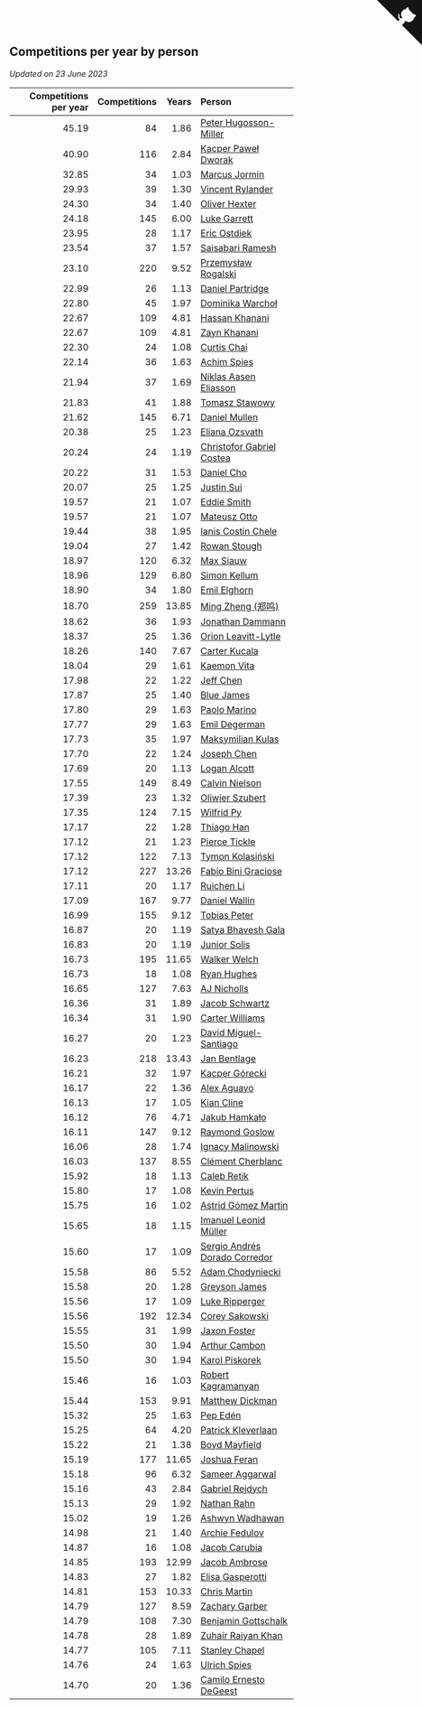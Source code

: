 ## Competitions per year by person

*Updated on 23 June 2023*

| Competitions per year | Competitions | Years | Person |
| ---: | ---: | ---: | :--- |
| 45.19 | 84 | 1.86 | [Peter Hugosson-Miller](https://www.worldcubeassociation.org/persons/2021HUGO01) |
| 40.90 | 116 | 2.84 | [Kacper Paweł Dworak](https://www.worldcubeassociation.org/persons/2020DWOR01) |
| 32.85 | 34 | 1.03 | [Marcus Jormin](https://www.worldcubeassociation.org/persons/2022JORM01) |
| 29.93 | 39 | 1.30 | [Vincent Rylander](https://www.worldcubeassociation.org/persons/2022RYLA01) |
| 24.30 | 34 | 1.40 | [Oliver Hexter](https://www.worldcubeassociation.org/persons/2022HEXT01) |
| 24.18 | 145 | 6.00 | [Luke Garrett](https://www.worldcubeassociation.org/persons/2017GARR05) |
| 23.95 | 28 | 1.17 | [Eric Ostdiek](https://www.worldcubeassociation.org/persons/2022OSTD01) |
| 23.54 | 37 | 1.57 | [Saisabari Ramesh](https://www.worldcubeassociation.org/persons/2021RAME01) |
| 23.10 | 220 | 9.52 | [Przemysław Rogalski](https://www.worldcubeassociation.org/persons/2013ROGA02) |
| 22.99 | 26 | 1.13 | [Daniel Partridge](https://www.worldcubeassociation.org/persons/2022PART02) |
| 22.80 | 45 | 1.97 | [Dominika Warchoł](https://www.worldcubeassociation.org/persons/2021WARC01) |
| 22.67 | 109 | 4.81 | [Hassan Khanani](https://www.worldcubeassociation.org/persons/2018KHAN26) |
| 22.67 | 109 | 4.81 | [Zayn Khanani](https://www.worldcubeassociation.org/persons/2018KHAN28) |
| 22.30 | 24 | 1.08 | [Curtis Chai](https://www.worldcubeassociation.org/persons/2022CHAI02) |
| 22.14 | 36 | 1.63 | [Achim Spies](https://www.worldcubeassociation.org/persons/2021SPIE01) |
| 21.94 | 37 | 1.69 | [Niklas Aasen Eliasson](https://www.worldcubeassociation.org/persons/2021ELIA01) |
| 21.83 | 41 | 1.88 | [Tomasz Stawowy](https://www.worldcubeassociation.org/persons/2021STAW01) |
| 21.62 | 145 | 6.71 | [Daniel Mullen](https://www.worldcubeassociation.org/persons/2016MULL04) |
| 20.38 | 25 | 1.23 | [Eliana Ozsvath](https://www.worldcubeassociation.org/persons/2022OZSV01) |
| 20.24 | 24 | 1.19 | [Christofor Gabriel Costea](https://www.worldcubeassociation.org/persons/2022COST03) |
| 20.22 | 31 | 1.53 | [Daniel Cho](https://www.worldcubeassociation.org/persons/2021CHOD01) |
| 20.07 | 25 | 1.25 | [Justin Sui](https://www.worldcubeassociation.org/persons/2022SUIJ01) |
| 19.57 | 21 | 1.07 | [Eddie Smith](https://www.worldcubeassociation.org/persons/2022SMIT20) |
| 19.57 | 21 | 1.07 | [Mateusz Otto](https://www.worldcubeassociation.org/persons/2022OTTO01) |
| 19.44 | 38 | 1.95 | [Ianis Costin Chele](https://www.worldcubeassociation.org/persons/2021CHEL01) |
| 19.04 | 27 | 1.42 | [Rowan Stough](https://www.worldcubeassociation.org/persons/2022STOU01) |
| 18.97 | 120 | 6.32 | [Max Siauw](https://www.worldcubeassociation.org/persons/2017SIAU02) |
| 18.96 | 129 | 6.80 | [Simon Kellum](https://www.worldcubeassociation.org/persons/2016KELL12) |
| 18.90 | 34 | 1.80 | [Emil Elghorn](https://www.worldcubeassociation.org/persons/2021ELGH01) |
| 18.70 | 259 | 13.85 | [Ming Zheng (郑鸣)](https://www.worldcubeassociation.org/persons/2009ZHEN11) |
| 18.62 | 36 | 1.93 | [Jonathan Dammann](https://www.worldcubeassociation.org/persons/2021DAMM01) |
| 18.37 | 25 | 1.36 | [Orion Leavitt-Lytle](https://www.worldcubeassociation.org/persons/2022LEAV01) |
| 18.26 | 140 | 7.67 | [Carter Kucala](https://www.worldcubeassociation.org/persons/2015KUCA01) |
| 18.04 | 29 | 1.61 | [Kaemon Vita](https://www.worldcubeassociation.org/persons/2021VITA01) |
| 17.98 | 22 | 1.22 | [Jeff Chen](https://www.worldcubeassociation.org/persons/2022CHEN19) |
| 17.87 | 25 | 1.40 | [Blue James](https://www.worldcubeassociation.org/persons/2022JAME01) |
| 17.80 | 29 | 1.63 | [Paolo Marino](https://www.worldcubeassociation.org/persons/2021MARI04) |
| 17.77 | 29 | 1.63 | [Emil Degerman](https://www.worldcubeassociation.org/persons/2021DEGE01) |
| 17.73 | 35 | 1.97 | [Maksymilian Kulas](https://www.worldcubeassociation.org/persons/2021KULA02) |
| 17.70 | 22 | 1.24 | [Joseph Chen](https://www.worldcubeassociation.org/persons/2022CHEN16) |
| 17.69 | 20 | 1.13 | [Logan Alcott](https://www.worldcubeassociation.org/persons/2022ALCO02) |
| 17.55 | 149 | 8.49 | [Calvin Nielson](https://www.worldcubeassociation.org/persons/2014NIEL03) |
| 17.39 | 23 | 1.32 | [Oliwier Szubert](https://www.worldcubeassociation.org/persons/2022SZUB01) |
| 17.35 | 124 | 7.15 | [Wilfrid Py](https://www.worldcubeassociation.org/persons/2016PYWI01) |
| 17.17 | 22 | 1.28 | [Thiago Han](https://www.worldcubeassociation.org/persons/2022HANT01) |
| 17.12 | 21 | 1.23 | [Pierce Tickle](https://www.worldcubeassociation.org/persons/2022TICK01) |
| 17.12 | 122 | 7.13 | [Tymon Kolasiński](https://www.worldcubeassociation.org/persons/2016KOLA02) |
| 17.12 | 227 | 13.26 | [Fabio Bini Graciose](https://www.worldcubeassociation.org/persons/2010GRAC02) |
| 17.11 | 20 | 1.17 | [Ruichen Li](https://www.worldcubeassociation.org/persons/2022LIRU02) |
| 17.09 | 167 | 9.77 | [Daniel Wallin](https://www.worldcubeassociation.org/persons/2013WALL03) |
| 16.99 | 155 | 9.12 | [Tobias Peter](https://www.worldcubeassociation.org/persons/2014PETE03) |
| 16.87 | 20 | 1.19 | [Satya Bhavesh Gala](https://www.worldcubeassociation.org/persons/2022GALA03) |
| 16.83 | 20 | 1.19 | [Junior Solis](https://www.worldcubeassociation.org/persons/2022SOLI03) |
| 16.73 | 195 | 11.65 | [Walker Welch](https://www.worldcubeassociation.org/persons/2011WELC01) |
| 16.73 | 18 | 1.08 | [Ryan Hughes](https://www.worldcubeassociation.org/persons/2022HUGH04) |
| 16.65 | 127 | 7.63 | [AJ Nicholls](https://www.worldcubeassociation.org/persons/2015NICH04) |
| 16.36 | 31 | 1.89 | [Jacob Schwartz](https://www.worldcubeassociation.org/persons/2021SCHW01) |
| 16.34 | 31 | 1.90 | [Carter Williams](https://www.worldcubeassociation.org/persons/2021WILL06) |
| 16.27 | 20 | 1.23 | [David Miguel-Santiago](https://www.worldcubeassociation.org/persons/2022MIGU02) |
| 16.23 | 218 | 13.43 | [Jan Bentlage](https://www.worldcubeassociation.org/persons/2010BENT01) |
| 16.21 | 32 | 1.97 | [Kacper Górecki](https://www.worldcubeassociation.org/persons/2021GORE01) |
| 16.17 | 22 | 1.36 | [Alex Aguayo](https://www.worldcubeassociation.org/persons/2022AGUA01) |
| 16.13 | 17 | 1.05 | [Kian Cline](https://www.worldcubeassociation.org/persons/2022CLIN01) |
| 16.12 | 76 | 4.71 | [Jakub Hamkało](https://www.worldcubeassociation.org/persons/2018HAMK01) |
| 16.11 | 147 | 9.12 | [Raymond Goslow](https://www.worldcubeassociation.org/persons/2014GOSL01) |
| 16.06 | 28 | 1.74 | [Ignacy Malinowski](https://www.worldcubeassociation.org/persons/2021MALI02) |
| 16.03 | 137 | 8.55 | [Clément Cherblanc](https://www.worldcubeassociation.org/persons/2014CHER05) |
| 15.92 | 18 | 1.13 | [Caleb Retik](https://www.worldcubeassociation.org/persons/2022RETI01) |
| 15.80 | 17 | 1.08 | [Kevin Pertus](https://www.worldcubeassociation.org/persons/2022PERT01) |
| 15.75 | 16 | 1.02 | [Astrid Gómez Martin](https://www.worldcubeassociation.org/persons/2022MART26) |
| 15.65 | 18 | 1.15 | [Imanuel Leonid Müller](https://www.worldcubeassociation.org/persons/2022MULL02) |
| 15.60 | 17 | 1.09 | [Sergio Andrés Dorado Corredor](https://www.worldcubeassociation.org/persons/2022CORR05) |
| 15.58 | 86 | 5.52 | [Adam Chodyniecki](https://www.worldcubeassociation.org/persons/2017CHOD02) |
| 15.58 | 20 | 1.28 | [Greyson James](https://www.worldcubeassociation.org/persons/2022JAME02) |
| 15.56 | 17 | 1.09 | [Luke Ripperger](https://www.worldcubeassociation.org/persons/2022RIPP01) |
| 15.56 | 192 | 12.34 | [Corey Sakowski](https://www.worldcubeassociation.org/persons/2011SAKO01) |
| 15.55 | 31 | 1.99 | [Jaxon Foster](https://www.worldcubeassociation.org/persons/2021FOST01) |
| 15.50 | 30 | 1.94 | [Arthur Cambon](https://www.worldcubeassociation.org/persons/2021CAMB01) |
| 15.50 | 30 | 1.94 | [Karol Piskorek](https://www.worldcubeassociation.org/persons/2021PISK01) |
| 15.46 | 16 | 1.03 | [Robert Kagramanyan](https://www.worldcubeassociation.org/persons/2022KAGR01) |
| 15.44 | 153 | 9.91 | [Matthew Dickman](https://www.worldcubeassociation.org/persons/2013DICK01) |
| 15.32 | 25 | 1.63 | [Pep Edén](https://www.worldcubeassociation.org/persons/2021EDEN01) |
| 15.25 | 64 | 4.20 | [Patrick Kleverlaan](https://www.worldcubeassociation.org/persons/2019KLEV01) |
| 15.22 | 21 | 1.38 | [Boyd Mayfield](https://www.worldcubeassociation.org/persons/2022MAYF01) |
| 15.19 | 177 | 11.65 | [Joshua Feran](https://www.worldcubeassociation.org/persons/2011FERA01) |
| 15.18 | 96 | 6.32 | [Sameer Aggarwal](https://www.worldcubeassociation.org/persons/2017AGGA01) |
| 15.16 | 43 | 2.84 | [Gabriel Rejdych](https://www.worldcubeassociation.org/persons/2020REJD01) |
| 15.13 | 29 | 1.92 | [Nathan Rahn](https://www.worldcubeassociation.org/persons/2021RAHN01) |
| 15.02 | 19 | 1.26 | [Ashwyn Wadhawan](https://www.worldcubeassociation.org/persons/2022WADH02) |
| 14.98 | 21 | 1.40 | [Archie Fedulov](https://www.worldcubeassociation.org/persons/2022FEDU01) |
| 14.87 | 16 | 1.08 | [Jacob Carubia](https://www.worldcubeassociation.org/persons/2022CARU02) |
| 14.85 | 193 | 12.99 | [Jacob Ambrose](https://www.worldcubeassociation.org/persons/2010AMBR01) |
| 14.83 | 27 | 1.82 | [Elisa Gasperotti](https://www.worldcubeassociation.org/persons/2021GASP01) |
| 14.81 | 153 | 10.33 | [Chris Martin](https://www.worldcubeassociation.org/persons/2013MART03) |
| 14.79 | 127 | 8.59 | [Zachary Garber](https://www.worldcubeassociation.org/persons/2014GARB01) |
| 14.79 | 108 | 7.30 | [Benjamin Gottschalk](https://www.worldcubeassociation.org/persons/2016GOTT01) |
| 14.78 | 28 | 1.89 | [Zuhair Raiyan Khan](https://www.worldcubeassociation.org/persons/2021KHAN05) |
| 14.77 | 105 | 7.11 | [Stanley Chapel](https://www.worldcubeassociation.org/persons/2016CHAP04) |
| 14.76 | 24 | 1.63 | [Ulrich Spies](https://www.worldcubeassociation.org/persons/2021SPIE02) |
| 14.70 | 20 | 1.36 | [Camilo Ernesto DeGeest](https://www.worldcubeassociation.org/persons/2022DEGE01) |


<a href="https://github.com/jonatanklosko/wca_statistics" class="github-corner" aria-label="View source on Github"><svg width="80" height="80" viewBox="0 0 250 250" style="fill:#151513; color:#fff; position: absolute; top: 0; border: 0; right: 0;" aria-hidden="true"><path d="M0,0 L115,115 L130,115 L142,142 L250,250 L250,0 Z"></path><path d="M128.3,109.0 C113.8,99.7 119.0,89.6 119.0,89.6 C122.0,82.7 120.5,78.6 120.5,78.6 C119.2,72.0 123.4,76.3 123.4,76.3 C127.3,80.9 125.5,87.3 125.5,87.3 C122.9,97.6 130.6,101.9 134.4,103.2" fill="currentColor" style="transform-origin: 130px 106px;" class="octo-arm"></path><path d="M115.0,115.0 C114.9,115.1 118.7,116.5 119.8,115.4 L133.7,101.6 C136.9,99.2 139.9,98.4 142.2,98.6 C133.8,88.0 127.5,74.4 143.8,58.0 C148.5,53.4 154.0,51.2 159.7,51.0 C160.3,49.4 163.2,43.6 171.4,40.1 C171.4,40.1 176.1,42.5 178.8,56.2 C183.1,58.6 187.2,61.8 190.9,65.4 C194.5,69.0 197.7,73.2 200.1,77.6 C213.8,80.2 216.3,84.9 216.3,84.9 C212.7,93.1 206.9,96.0 205.4,96.6 C205.1,102.4 203.0,107.8 198.3,112.5 C181.9,128.9 168.3,122.5 157.7,114.1 C157.9,116.9 156.7,120.9 152.7,124.9 L141.0,136.5 C139.8,137.7 141.6,141.9 141.8,141.8 Z" fill="currentColor" class="octo-body"></path></svg></a><style>.github-corner:hover .octo-arm{animation:octocat-wave 560ms ease-in-out}@keyframes octocat-wave{0%,100%{transform:rotate(0)}20%,60%{transform:rotate(-25deg)}40%,80%{transform:rotate(10deg)}}@media (max-width:500px){.github-corner:hover .octo-arm{animation:none}.github-corner .octo-arm{animation:octocat-wave 560ms ease-in-out}}</style>
